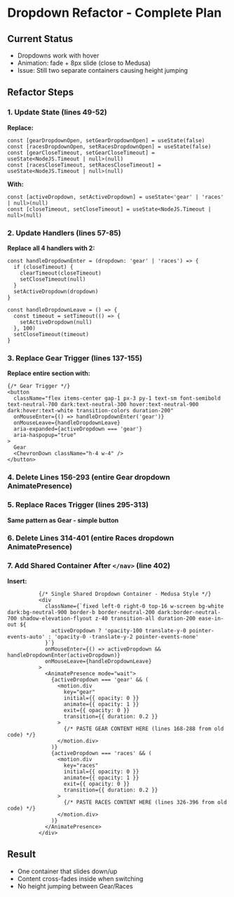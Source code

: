 # Dropdown Refactor - Complete Plan

## Current Status
- Dropdowns work with hover
- Animation: fade + 8px slide (close to Medusa)
- Issue: Still two separate containers causing height jumping

## Refactor Steps

### 1. Update State (lines 49-52)
**Replace:**
```tsx
const [gearDropdownOpen, setGearDropdownOpen] = useState(false)
const [racesDropdownOpen, setRacesDropdownOpen] = useState(false)
const [gearCloseTimeout, setGearCloseTimeout] = useState<NodeJS.Timeout | null>(null)
const [racesCloseTimeout, setRacesCloseTimeout] = useState<NodeJS.Timeout | null>(null)
```

**With:**
```tsx
const [activeDropdown, setActiveDropdown] = useState<'gear' | 'races' | null>(null)
const [closeTimeout, setCloseTimeout] = useState<NodeJS.Timeout | null>(null)
```

### 2. Update Handlers (lines 57-85)
**Replace all 4 handlers with 2:**
```tsx
const handleDropdownEnter = (dropdown: 'gear' | 'races') => {
  if (closeTimeout) {
    clearTimeout(closeTimeout)
    setCloseTimeout(null)
  }
  setActiveDropdown(dropdown)
}

const handleDropdownLeave = () => {
  const timeout = setTimeout(() => {
    setActiveDropdown(null)
  }, 100)
  setCloseTimeout(timeout)
}
```

### 3. Replace Gear Trigger (lines 137-155)
**Replace entire section with:**
```tsx
{/* Gear Trigger */}
<button
  className="flex items-center gap-1 px-3 py-1 text-sm font-semibold text-neutral-700 dark:text-neutral-300 hover:text-neutral-900 dark:hover:text-white transition-colors duration-200"
  onMouseEnter={() => handleDropdownEnter('gear')}
  onMouseLeave={handleDropdownLeave}
  aria-expanded={activeDropdown === 'gear'}
  aria-haspopup="true"
>
  Gear
  <ChevronDown className="h-4 w-4" />
</button>
```

### 4. Delete Lines 156-293 (entire Gear dropdown AnimatePresence)

### 5. Replace Races Trigger (lines 295-313)
**Same pattern as Gear - simple button**

### 6. Delete Lines 314-401 (entire Races dropdown AnimatePresence)

### 7. Add Shared Container After `</nav>` (line 402)
**Insert:**
```tsx
          {/* Single Shared Dropdown Container - Medusa Style */}
          <div
            className={`fixed left-0 right-0 top-16 w-screen bg-white dark:bg-neutral-900 border-b border-neutral-200 dark:border-neutral-700 shadow-elevation-flyout z-40 transition-all duration-200 ease-in-out ${
              activeDropdown ? 'opacity-100 translate-y-0 pointer-events-auto' : 'opacity-0 -translate-y-2 pointer-events-none'
            }`}
            onMouseEnter={() => activeDropdown && handleDropdownEnter(activeDropdown)}
            onMouseLeave={handleDropdownLeave}
          >
            <AnimatePresence mode="wait">
              {activeDropdown === 'gear' && (
                <motion.div
                  key="gear"
                  initial={{ opacity: 0 }}
                  animate={{ opacity: 1 }}
                  exit={{ opacity: 0 }}
                  transition={{ duration: 0.2 }}
                >
                  {/* PASTE GEAR CONTENT HERE (lines 168-288 from old code) */}
                </motion.div>
              )}
              {activeDropdown === 'races' && (
                <motion.div
                  key="races"
                  initial={{ opacity: 0 }}
                  animate={{ opacity: 1 }}
                  exit={{ opacity: 0 }}
                  transition={{ duration: 0.2 }}
                >
                  {/* PASTE RACES CONTENT HERE (lines 326-396 from old code) */}
                </motion.div>
              )}
            </AnimatePresence>
          </div>
```

## Result
- One container that slides down/up
- Content cross-fades inside when switching
- No height jumping between Gear/Races
